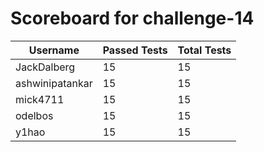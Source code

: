 # Scoreboard for challenge-14
| Username   | Passed Tests | Total Tests |
|------------|--------------|-------------|
| JackDalberg | 15 | 15 |
| ashwinipatankar | 15 | 15 |
| mick4711 | 15 | 15 |
| odelbos | 15 | 15 |
| y1hao | 15 | 15 |
